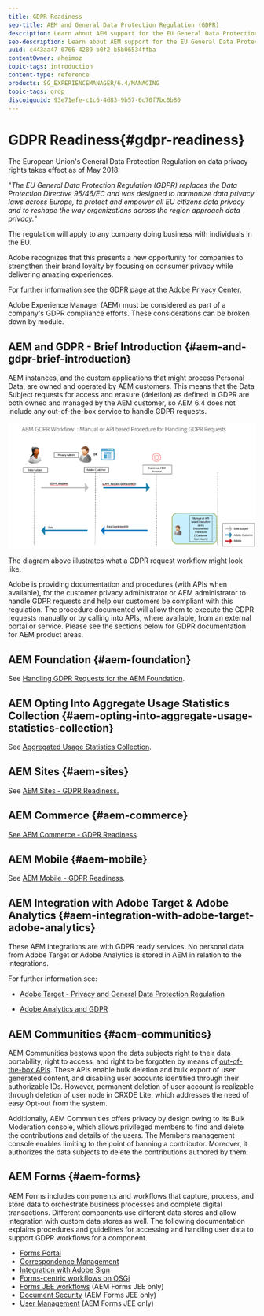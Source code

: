 ```yaml
---
title: GDPR Readiness
seo-title: AEM and General Data Protection Regulation (GDPR) 
description: Learn about AEM support for the EU General Data Protection Regulation (GDPR) and how to comply when implementing a new AEM project.
seo-description: Learn about AEM support for the EU General Data Protection Regulation (GDPR) and how to comply when implementing a new AEM project.
uuid: c443aa47-0766-4280-b0f2-b5b06534ffba
contentOwner: aheimoz
topic-tags: introduction
content-type: reference
products: SG_EXPERIENCEMANAGER/6.4/MANAGING
topic-tags: grdp
discoiquuid: 93e71efe-c1c6-4d83-9b57-6c70f7bc0b80
---
```


# GDPR Readiness{#gdpr-readiness}

The European Union's General Data Protection Regulation on data privacy rights takes effect as of May 2018:

"*The EU General Data Protection Regulation (GDPR) replaces the Data Protection Directive 95/46/EC and was designed to harmonize data privacy laws across Europe, to protect and empower all EU citizens data privacy and to reshape the way organizations across the region approach data privacy.*"

The regulation will apply to any company doing business with individuals in the EU.

Adobe recognizes that this presents a new opportunity for companies to strengthen their brand loyalty by focusing on consumer privacy while delivering amazing experiences.

For further information see the [GDPR page at the Adobe Privacy Center](https://www.adobe.com/privacy/general-data-protection-regulation.html).

Adobe Experience Manager (AEM) must be considered as part of a company's GDPR compliance efforts. These considerations can be broken down by module.

## AEM and GDPR - Brief Introduction {#aem-and-gdpr-brief-introduction}

AEM instances, and the custom applications that might process Personal Data, are owned and operated by AEM customers. This means that the Data Subject requests for access and erasure (deletion) as defined in GDPR are both owned and managed by the AEM customer, so AEM 6.4 does not include any out-of-the-box service to handle GDPR requests.

![](assets/gdpr-01.png)

The diagram above illustrates what a GDPR request workflow might look like.

Adobe is providing documentation and procedures (with APIs when available), for the customer privacy administrator or AEM administrator to handle GDPR requests and help our customers be compliant with this regulation. The procedure documented will allow them to execute the GDPR requests manually or by calling into APIs, where available, from an external portal or service. Please see the sections below for GDPR documentation for AEM product areas.

## AEM Foundation {#aem-foundation}

See [Handling GDPR Requests for the AEM Foundation](/help/sites-administering/handling-gdpr-requests-for-aem-platform.md).

## AEM Opting Into Aggregate Usage Statistics Collection {#aem-opting-into-aggregate-usage-statistics-collection}

See [Aggregated Usage Statistics Collection](/help/sites-deploying/opt-in-aggregated-usage-statistics.md).

## AEM Sites {#aem-sites}

See [AEM Sites - GDPR Readiness.](/help/sites-administering/gdpr-compliance-sites.md)

## AEM Commerce {#aem-commerce}

[See AEM Commerce - GDPR Readiness](/help/sites-administering/gdpr-compliance-commerce.md).

## AEM Mobile {#aem-mobile}

See [AEM Mobile - GDPR Readiness](/help/mobile/aem-mobile-gdpr-compliance.md).

## AEM Integration with Adobe Target & Adobe Analytics {#aem-integration-with-adobe-target-adobe-analytics}

These AEM integrations are with GDPR ready services. No personal data from Adobe Target or Adobe Analytics is stored in AEM in relation to the integrations.

For further information see:

* [Adobe Target - Privacy and General Data Protection Regulation](https://marketing.adobe.com/resources/help/en_US/target/target/privacy-and-general-data-protection-regulation.html)  

* [Adobe Analytics and GDPR](https://marketing.adobe.com/resources/help/en_US/analytics/gdpr/)

## AEM Communities {#aem-communities}

AEM Communities bestows upon the data subjects right to their data portability, right to access, and right to be forgotten by means of [out-of-the-box APIs](https://chl-author.corp.adobe.com/content/help/en/experience-manager/6-4/communities/using/user-ugc-management-service.html). These APIs enable bulk deletion and bulk export of user generated content, and disabling user accounts identified through their authorizable IDs. However, permanent deletion of user account is realizable through deletion of user node in CRXDE Lite, which addresses the need of easy Opt-out from the system.

Additionally, AEM Communities offers privacy by design owing to its Bulk Moderation console, which allows privileged members to find and delete the contributions and details of the users. The Members management console enables limiting to the point of banning a contributor. Moreover, it authorizes the data subjects to delete the contributions authored by them.

## AEM Forms {#aem-forms}

AEM Forms includes components and workflows that capture, process, and store data to orchestrate business processes and complete digital transactions. Different components use different data stores and allow integration with custom data stores as well. The following documentation explains procedures and guidelines for accessing and handling user data to support GDPR workflows for a component.

* [Forms Portal](/help/forms/using/forms-portal-handling-user-data.md)
* [Correspondence Management](/help/forms/using/correspondence-management-handling-user-data.md)
* [Integration with Adobe Sign](/help/forms/using/integration-adobe-sign-handling-user-data.md)
* [Forms-centric workflows on OSGi](/help/forms/using/forms-workflow-osgi-handling-user-data.md)
* [Forms JEE workflows](/help/forms/using/forms-workflow-jee-handling-user-data.md) (AEM Forms JEE only)
* [Document Security](/help/forms/using/document-security-handling-user-data.md) (AEM Forms JEE only)
* [User Management](/help/forms/using/user-management-handling-user-data.md) (AEM Forms JEE only)

